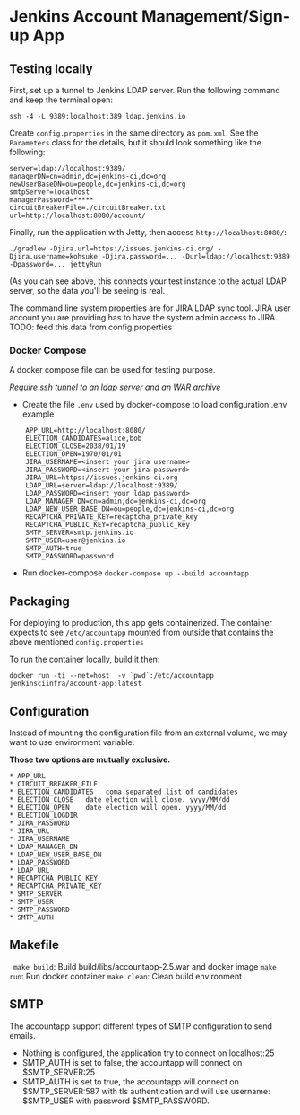 # Jenkins Account Management/Sign-up App

## Testing locally

First, set up a tunnel to Jenkins LDAP server. Run the following command and
keep the terminal open:

    ssh -4 -L 9389:localhost:389 ldap.jenkins.io

Create `config.properties` in the same directory as `pom.xml`. See the
`Parameters` class for the details, but it should look something like the
following:

    server=ldap://localhost:9389/
    managerDN=cn=admin,dc=jenkins-ci,dc=org
    newUserBaseDN=ou=people,dc=jenkins-ci,dc=org
    smtpServer=localhost
    managerPassword=*****
    circuitBreakerFile=./circuitBreaker.txt
    url=http://localhost:8080/account/

Finally, run the application with Jetty, then access `http://localhost:8080/`:

    ./gradlew -Djira.url=https://issues.jenkins-ci.org/ -Djira.username=kohsuke -Djira.password=... -Durl=ldap://localhost:9389 -Dpassword=... jettyRun

(As you can see above, this connects your test instance to the actual LDAP
server, so the data you'll be seeing is real.

The command line system properties are for JIRA LDAP sync tool. JIRA user account you are providing has to have the system admin access to JIRA.
TODO: feed this data from config.properties

### Docker Compose
A docker compose file can be used for testing purpose.

_Require ssh tunnel to an ldap server and an WAR archive_

* Create the file ```.env``` used by docker-compose to load configuration
.env example
```
    APP_URL=http://localhost:8080/
    ELECTION_CANDIDATES=alice,bob
    ELECTION_CLOSE=2038/01/19
    ELECTION_OPEN=1970/01/01
    JIRA_USERNAME=<insert your jira username>
    JIRA_PASSWORD=<insert your jira password>
    JIRA_URL=https://issues.jenkins-ci.org
    LDAP_URL=server=ldap://localhost:9389/
    LDAP_PASSWORD=<insert your ldap password>
    LDAP_MANAGER_DN=cn=admin,dc=jenkins-ci,dc=org
    LDAP_NEW_USER_BASE_DN=ou=people,dc=jenkins-ci,dc=org
    RECAPTCHA_PRIVATE_KEY=recaptcha_private_key
    RECAPTCHA_PUBLIC_KEY=recaptcha_public_key
    SMTP_SERVER=smtp.jenkins.io
    SMTP_USER=user@jenkins.io
    SMTP_AUTH=true
    SMTP_PASSWORD=password
```
* Run docker-compose 
```docker-compose up --build accountapp```

## Packaging

For deploying to production, this app gets containerized. The container expects
to see `/etc/accountapp` mounted from outside that contains the above mentioned
`config.properties`


To run the container locally, build it then:

    docker run -ti --net=host  -v `pwd`:/etc/accountapp jenkinsciinfra/account-app:latest

## Configuration
Instead of mounting the configuration file from an external volume,
we may want to use environment variable.

**Those two options are mutually exclusive.**

```
* APP_URL
* CIRCUIT_BREAKER_FILE
* ELECTION_CANDIDATES   coma separated list of candidates
* ELECTION_CLOSE   date election will close. yyyy/MM/dd
* ELECTION_OPEN    date election will open. yyyy/MM/dd
* ELECTION_LOGDIR
* JIRA_PASSWORD
* JIRA_URL
* JIRA_USERNAME
* LDAP_MANAGER_DN
* LDAP_NEW_USER_BASE_DN
* LDAP_PASSWORD
* LDAP_URL
* RECAPTCHA_PUBLIC_KEY
* RECAPTCHA_PRIVATE_KEY
* SMTP_SERVER
* SMTP_USER
* SMTP_PASSWORD
* SMTP_AUTH
```

## Makefile

``` make build```: Build build/libs/accountapp-2.5.war and docker image
``` make run ```: Run docker container
``` make clean ```: Clean build environment

## SMTP
The accountapp support different types of SMTP configuration to send emails.
* Nothing is configured, the application try to connect on localhost:25
* SMTP_AUTH is set to false, the accountapp will connect on  $SMTP_SERVER:25
* SMTP_AUTH is set to true, the accountapp will connect on $SMTP_SERVER:587 with tls authentication
  and will use username: $SMTP_USER with password $SMTP_PASSWORD.
